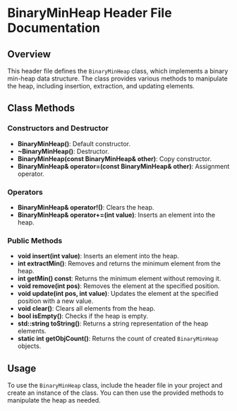 # BinaryMinHeap Header File Documentation

## Overview
This header file defines the `BinaryMinHeap` class, which implements a binary min-heap data structure. The class provides various methods to manipulate the heap, including insertion, extraction, and updating elements.

## Class Methods

### Constructors and Destructor
- **BinaryMinHeap()**: Default constructor.
- **~BinaryMinHeap()**: Destructor.
- **BinaryMinHeap(const BinaryMinHeap& other)**: Copy constructor.
- **BinaryMinHeap& operator=(const BinaryMinHeap& other)**: Assignment operator.

### Operators
- **BinaryMinHeap& operator!()**: Clears the heap.
- **BinaryMinHeap& operator+=(int value)**: Inserts an element into the heap.

### Public Methods
- **void insert(int value)**: Inserts an element into the heap.
- **int extractMin()**: Removes and returns the minimum element from the heap.
- **int getMin() const**: Returns the minimum element without removing it.
- **void remove(int pos)**: Removes the element at the specified position.
- **void update(int pos, int value)**: Updates the element at the specified position with a new value.
- **void clear()**: Clears all elements from the heap.
- **bool isEmpty()**: Checks if the heap is empty.
- **std::string toString()**: Returns a string representation of the heap elements.
- **static int getObjCount()**: Returns the count of created `BinaryMinHeap` objects.

## Usage
To use the `BinaryMinHeap` class, include the header file in your project and create an instance of the class. You can then use the provided methods to manipulate the heap as needed.
